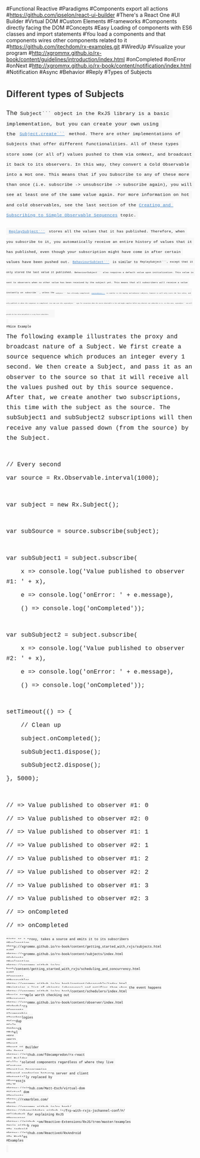 #Functional Reactive
#Paradigms
#Components export all actions 
#https://github.com/ipselon/react-ui-builder
#There's a React One
#UI Builder
#Virtual DOM
#Custom Elements
#Frameworks
#Components directly facing the DOM
#Concepts
#Easy Loading of components with ES6 classes and import statements
#You load a components and that components wires other components related to it
#https://github.com/itechdom/rx-examples.git
#WiredUp
#Visualize your program
#http://xgrommx.github.io/rx-book/content/guidelines/introduction/index.html
#onCompleted
#onError
#onNext
#http://xgrommx.github.io/rx-book/content/notification/index.html
#Notification
#Async
#Behavior
#Reply
#Types of Subjects
<h2 id="different-types-of-subjects" style="box-sizing: border-box; -webkit-tap-highlight-color: transparent; -webkit-font-smoothing: antialiased; position: relative; orphans: 3; widows: 3; page-break-after: avoid; margin-top: 1.275em; margin-bottom: 0.85em; font-size: 1.75em; color: rgb(51, 51, 51); font-family: 'Helvetica Neue', Helvetica, Arial, sans-serif; letter-spacing: 0.2px;">Different types of Subjects</h2><p style="box-sizing: border-box; -webkit-tap-highlight-color: transparent; -webkit-font-smoothing: antialiased; orphans: 3; widows: 3; margin-bottom: 0.85em; font-size: 16px; letter-spacing: 0.2px; line-height: 27.2px;">The&nbsp;<code style="box-sizing: border-box; -webkit-tap-highlight-color: transparent; -webkit-font-smoothing: antialiased; font-family: Consolas, 'Liberation Mono', Menlo, Courier, monospace; font-size: 0.85em; page-break-inside: avoid; direction: ltr; border: none; padding: 0.2em; margin: 0px; background-color: rgb(247, 247, 247);">Subject```&nbsp;object in the RxJS library is a basic implementation, but you can create your own using the&nbsp;<a href="https://github.com/Reactive-Extensions/RxJS/blob/master/doc/api/subjects/subject.md#rxsubjectcreateobserver-observable" target="_blank" style="box-sizing: border-box; -webkit-tap-highlight-color: transparent; -webkit-font-smoothing: antialiased; color: rgb(65, 131, 196); background: 0px 0px;"><code style="box-sizing: border-box; -webkit-tap-highlight-color: transparent; -webkit-font-smoothing: antialiased; font-family: Consolas, 'Liberation Mono', Menlo, Courier, monospace; font-size: 0.85em; page-break-inside: avoid; direction: ltr; border: none; padding: 0.2em; margin: 0px; background-color: rgb(247, 247, 247);">Subject.create```</a>&nbsp;method. There are other implementations of Subjects that offer different functionalities. All of these types store some (or all of) values pushed to them via onNext, and broadcast it back to its observers. In this way, they convert a Cold Observable into a Hot one. This means that if you Subscribe to any of these more than once (i.e. subscribe -> unsubscribe -> subscribe again), you will see at least one of the same value again. For more information on hot and cold observables, see the last section of the&nbsp;<a href="https://xgrommx.github.io/rx-book/content/getting_started_with_rxjs/creating.md" style="box-sizing: border-box; -webkit-tap-highlight-color: transparent; -webkit-font-smoothing: antialiased; color: rgb(65, 131, 196); background: 0px 0px;">Creating and Subscribing to Simple Observable Sequences</a>&nbsp;topic.</p><p style="box-sizing: border-box; -webkit-tap-highlight-color: transparent; -webkit-font-smoothing: antialiased; orphans: 3; widows: 3; font-size: 16px; letter-spacing: 0.2px; line-height: 27.2px; margin-bottom: 0px !important;"><a href="https://github.com/Reactive-Extensions/RxJS/blob/master/doc/api/subjects/replaysubject.md" target="_blank" style="box-sizing: border-box; -webkit-tap-highlight-color: transparent; -webkit-font-smoothing: antialiased; color: rgb(65, 131, 196); background: 0px 0px;"><code style="box-sizing: border-box; -webkit-tap-highlight-color: transparent; -webkit-font-smoothing: antialiased; font-family: Consolas, 'Liberation Mono', Menlo, Courier, monospace; font-size: 0.85em; page-break-inside: avoid; direction: ltr; border: none; padding: 0.2em; margin: 0px; background-color: rgb(247, 247, 247);">ReplaySubject```</a>&nbsp;stores all the values that it has published. Therefore, when you subscribe to it, you automatically receive an entire history of values that it has published, even though your subscription might have come in after certain values have been pushed out.&nbsp;<a href="https://github.com/Reactive-Extensions/RxJS/blob/master/doc/api/subjects/behaviorsubject.md" target="_blank" style="box-sizing: border-box; -webkit-tap-highlight-color: transparent; -webkit-font-smoothing: antialiased; color: rgb(65, 131, 196); background: 0px 0px;"><code style="box-sizing: border-box; -webkit-tap-highlight-color: transparent; -webkit-font-smoothing: antialiased; font-family: Consolas, 'Liberation Mono', Menlo, Courier, monospace; font-size: 0.85em; page-break-inside: avoid; direction: ltr; border: none; padding: 0.2em; margin: 0px; background-color: rgb(247, 247, 247);">BehaviourSubject```</a>&nbsp;is similar to&nbsp;<code style="box-sizing: border-box; -webkit-tap-highlight-color: transparent; -webkit-font-smoothing: antialiased; font-family: Consolas, 'Liberation Mono', Menlo, Courier, monospace; font-size: 0.85em; page-break-inside: avoid; direction: ltr; border: none; padding: 0.2em; margin: 0px; background-color: rgb(247, 247, 247);">ReplaySubject```, except that it only stored the last value it published.&nbsp;<code style="box-sizing: border-box; -webkit-tap-highlight-color: transparent; -webkit-font-smoothing: antialiased; font-family: Consolas, 'Liberation Mono', Menlo, Courier, monospace; font-size: 0.85em; page-break-inside: avoid; direction: ltr; border: none; padding: 0.2em; margin: 0px; background-color: rgb(247, 247, 247);">BehaviourSubject```&nbsp;also requires a default value upon initialization. This value is sent to observers when no other value has been received by the subject yet. This means that all subscribers will receive a value instantly on&nbsp;<code style="box-sizing: border-box; -webkit-tap-highlight-color: transparent; -webkit-font-smoothing: antialiased; font-family: Consolas, 'Liberation Mono', Menlo, Courier, monospace; font-size: 0.85em; page-break-inside: avoid; direction: ltr; border: none; padding: 0.2em; margin: 0px; background-color: rgb(247, 247, 247);">subscribe```, unless the&nbsp;<code style="box-sizing: border-box; -webkit-tap-highlight-color: transparent; -webkit-font-smoothing: antialiased; font-family: Consolas, 'Liberation Mono', Menlo, Courier, monospace; font-size: 0.85em; page-break-inside: avoid; direction: ltr; border: none; padding: 0.2em; margin: 0px; background-color: rgb(247, 247, 247);">Subject```&nbsp;has already completed.&nbsp;<a href="https://github.com/Reactive-Extensions/RxJS/blob/master/doc/api/subjects/asyncsubject.md" target="_blank" style="box-sizing: border-box; -webkit-tap-highlight-color: transparent; -webkit-font-smoothing: antialiased; color: rgb(65, 131, 196); background: 0px 0px;"><code style="box-sizing: border-box; -webkit-tap-highlight-color: transparent; -webkit-font-smoothing: antialiased; font-family: Consolas, 'Liberation Mono', Menlo, Courier, monospace; font-size: 0.85em; page-break-inside: avoid; direction: ltr; border: none; padding: 0.2em; margin: 0px; background-color: rgb(247, 247, 247);">AsyncSubject```</a>&nbsp;is similar to the Replay and Behavior subjects, however it will only store the last value, and only publish it when the sequence is completed. You can use the&nbsp;<code style="box-sizing: border-box; -webkit-tap-highlight-color: transparent; -webkit-font-smoothing: antialiased; font-family: Consolas, 'Liberation Mono', Menlo, Courier, monospace; font-size: 0.85em; page-break-inside: avoid; direction: ltr; border: none; padding: 0.2em; margin: 0px; background-color: rgb(247, 247, 247);">AsyncSubject```&nbsp;type for situations when the source observable is hot and might complete before any observer can subscribe to it. In this case,&nbsp;<code style="box-sizing: border-box; -webkit-tap-highlight-color: transparent; -webkit-font-smoothing: antialiased; font-family: Consolas, 'Liberation Mono', Menlo, Courier, monospace; font-size: 0.85em; page-break-inside: avoid; direction: ltr; border: none; padding: 0.2em; margin: 0px; background-color: rgb(247, 247, 247);">AsyncSubject```&nbsp;can still provide the last value and publish it to any future subscribers.</p>
#Nice Example
<p style="box-sizing: border-box; -webkit-tap-highlight-color: transparent; -webkit-font-smoothing: antialiased; orphans: 3; widows: 3; margin-bottom: 0.85em;"><span style="font-size: 16px; letter-spacing: 0.2px; line-height: 27.2px;">The following example illustrates the proxy and broadcast nature of a Subject. We first create a source sequence which produces an integer every 1 second. We then create a Subject, and pass it as an observer to the source so that it will receive all the values pushed out by this source sequence. After that, we create another two subscriptions, this time with the subject as the source. The subSubject1 and subSubject2 subscriptions will then receive any value passed down (from the source) by the Subject.</span></p><p style="box-sizing: border-box; -webkit-tap-highlight-color: transparent; -webkit-font-smoothing: antialiased; orphans: 3; widows: 3; margin-bottom: 0.85em;"><span style="font-size: 16px; letter-spacing: 0.2px; line-height: 27.2px;"><br></span></p><p style="box-sizing: border-box; -webkit-tap-highlight-color: transparent; -webkit-font-smoothing: antialiased; orphans: 3; widows: 3; margin-bottom: 0.85em;"><span style="font-size: 16px; letter-spacing: 0.2px; line-height: 27.2px;">// Every second</span></p><p style="box-sizing: border-box; -webkit-tap-highlight-color: transparent; -webkit-font-smoothing: antialiased; orphans: 3; widows: 3; margin-bottom: 0.85em;"><span style="font-size: 16px; letter-spacing: 0.2px; line-height: 27.2px;">var source = Rx.Observable.interval(1000);</span></p><p style="box-sizing: border-box; -webkit-tap-highlight-color: transparent; -webkit-font-smoothing: antialiased; orphans: 3; widows: 3; margin-bottom: 0.85em;"><span style="font-size: 16px; letter-spacing: 0.2px; line-height: 27.2px;"><br></span></p><p style="box-sizing: border-box; -webkit-tap-highlight-color: transparent; -webkit-font-smoothing: antialiased; orphans: 3; widows: 3; margin-bottom: 0.85em;"><span style="font-size: 16px; letter-spacing: 0.2px; line-height: 27.2px;">var subject = new Rx.Subject();</span></p><p style="box-sizing: border-box; -webkit-tap-highlight-color: transparent; -webkit-font-smoothing: antialiased; orphans: 3; widows: 3; margin-bottom: 0.85em;"><span style="font-size: 16px; letter-spacing: 0.2px; line-height: 27.2px;"><br></span></p><p style="box-sizing: border-box; -webkit-tap-highlight-color: transparent; -webkit-font-smoothing: antialiased; orphans: 3; widows: 3; margin-bottom: 0.85em;"><span style="font-size: 16px; letter-spacing: 0.2px; line-height: 27.2px;">var subSource = source.subscribe(subject);</span></p><p style="box-sizing: border-box; -webkit-tap-highlight-color: transparent; -webkit-font-smoothing: antialiased; orphans: 3; widows: 3; margin-bottom: 0.85em;"><span style="font-size: 16px; letter-spacing: 0.2px; line-height: 27.2px;"><br></span></p><p style="box-sizing: border-box; -webkit-tap-highlight-color: transparent; -webkit-font-smoothing: antialiased; orphans: 3; widows: 3; margin-bottom: 0.85em;"><span style="font-size: 16px; letter-spacing: 0.2px; line-height: 27.2px;">var subSubject1 = subject.subscribe(</span></p><p style="box-sizing: border-box; -webkit-tap-highlight-color: transparent; -webkit-font-smoothing: antialiased; orphans: 3; widows: 3; margin-bottom: 0.85em;"><span style="font-size: 16px; letter-spacing: 0.2px; line-height: 27.2px;">&nbsp; &nbsp; x => console.log('Value published to observer #1: ' + x),</span></p><p style="box-sizing: border-box; -webkit-tap-highlight-color: transparent; -webkit-font-smoothing: antialiased; orphans: 3; widows: 3; margin-bottom: 0.85em;"><span style="font-size: 16px; letter-spacing: 0.2px; line-height: 27.2px;">&nbsp; &nbsp; e => console.log('onError: ' + e.message),</span></p><p style="box-sizing: border-box; -webkit-tap-highlight-color: transparent; -webkit-font-smoothing: antialiased; orphans: 3; widows: 3; margin-bottom: 0.85em;"><span style="font-size: 16px; letter-spacing: 0.2px; line-height: 27.2px;">&nbsp; &nbsp; () => console.log('onCompleted'));</span></p><p style="box-sizing: border-box; -webkit-tap-highlight-color: transparent; -webkit-font-smoothing: antialiased; orphans: 3; widows: 3; margin-bottom: 0.85em;"><span style="font-size: 16px; letter-spacing: 0.2px; line-height: 27.2px;"><br></span></p><p style="box-sizing: border-box; -webkit-tap-highlight-color: transparent; -webkit-font-smoothing: antialiased; orphans: 3; widows: 3; margin-bottom: 0.85em;"><span style="font-size: 16px; letter-spacing: 0.2px; line-height: 27.2px;">var subSubject2 = subject.subscribe(</span></p><p style="box-sizing: border-box; -webkit-tap-highlight-color: transparent; -webkit-font-smoothing: antialiased; orphans: 3; widows: 3; margin-bottom: 0.85em;"><span style="font-size: 16px; letter-spacing: 0.2px; line-height: 27.2px;">&nbsp; &nbsp; x => console.log('Value published to observer #2: ' + x),</span></p><p style="box-sizing: border-box; -webkit-tap-highlight-color: transparent; -webkit-font-smoothing: antialiased; orphans: 3; widows: 3; margin-bottom: 0.85em;"><span style="font-size: 16px; letter-spacing: 0.2px; line-height: 27.2px;">&nbsp; &nbsp; e => console.log('onError: ' + e.message),</span></p><p style="box-sizing: border-box; -webkit-tap-highlight-color: transparent; -webkit-font-smoothing: antialiased; orphans: 3; widows: 3; margin-bottom: 0.85em;"><span style="font-size: 16px; letter-spacing: 0.2px; line-height: 27.2px;">&nbsp; &nbsp; () => console.log('onCompleted'));</span></p><p style="box-sizing: border-box; -webkit-tap-highlight-color: transparent; -webkit-font-smoothing: antialiased; orphans: 3; widows: 3; margin-bottom: 0.85em;"><span style="font-size: 16px; letter-spacing: 0.2px; line-height: 27.2px;"><br></span></p><p style="box-sizing: border-box; -webkit-tap-highlight-color: transparent; -webkit-font-smoothing: antialiased; orphans: 3; widows: 3; margin-bottom: 0.85em;"><span style="font-size: 16px; letter-spacing: 0.2px; line-height: 27.2px;">setTimeout(() => {</span></p><p style="box-sizing: border-box; -webkit-tap-highlight-color: transparent; -webkit-font-smoothing: antialiased; orphans: 3; widows: 3; margin-bottom: 0.85em;"><span style="font-size: 16px; letter-spacing: 0.2px; line-height: 27.2px;">&nbsp; &nbsp; // Clean up</span></p><p style="box-sizing: border-box; -webkit-tap-highlight-color: transparent; -webkit-font-smoothing: antialiased; orphans: 3; widows: 3; margin-bottom: 0.85em;"><span style="font-size: 16px; letter-spacing: 0.2px; line-height: 27.2px;">&nbsp; &nbsp; subject.onCompleted();</span></p><p style="box-sizing: border-box; -webkit-tap-highlight-color: transparent; -webkit-font-smoothing: antialiased; orphans: 3; widows: 3; margin-bottom: 0.85em;"><span style="font-size: 16px; letter-spacing: 0.2px; line-height: 27.2px;">&nbsp; &nbsp; subSubject1.dispose();</span></p><p style="box-sizing: border-box; -webkit-tap-highlight-color: transparent; -webkit-font-smoothing: antialiased; orphans: 3; widows: 3; margin-bottom: 0.85em;"><span style="font-size: 16px; letter-spacing: 0.2px; line-height: 27.2px;">&nbsp; &nbsp; subSubject2.dispose();</span></p><p style="box-sizing: border-box; -webkit-tap-highlight-color: transparent; -webkit-font-smoothing: antialiased; orphans: 3; widows: 3; margin-bottom: 0.85em;"><span style="font-size: 16px; letter-spacing: 0.2px; line-height: 27.2px;">}, 5000);</span></p><p style="box-sizing: border-box; -webkit-tap-highlight-color: transparent; -webkit-font-smoothing: antialiased; orphans: 3; widows: 3; margin-bottom: 0.85em;"><span style="font-size: 16px; letter-spacing: 0.2px; line-height: 27.2px;"><br></span></p><p style="box-sizing: border-box; -webkit-tap-highlight-color: transparent; -webkit-font-smoothing: antialiased; orphans: 3; widows: 3; margin-bottom: 0.85em;"><span style="font-size: 16px; letter-spacing: 0.2px; line-height: 27.2px;">// => Value published to observer #1: 0</span></p><p style="box-sizing: border-box; -webkit-tap-highlight-color: transparent; -webkit-font-smoothing: antialiased; orphans: 3; widows: 3; margin-bottom: 0.85em;"><span style="font-size: 16px; letter-spacing: 0.2px; line-height: 27.2px;">// => Value published to observer #2: 0</span></p><p style="box-sizing: border-box; -webkit-tap-highlight-color: transparent; -webkit-font-smoothing: antialiased; orphans: 3; widows: 3; margin-bottom: 0.85em;"><span style="font-size: 16px; letter-spacing: 0.2px; line-height: 27.2px;">// => Value published to observer #1: 1</span></p><p style="box-sizing: border-box; -webkit-tap-highlight-color: transparent; -webkit-font-smoothing: antialiased; orphans: 3; widows: 3; margin-bottom: 0.85em;"><span style="font-size: 16px; letter-spacing: 0.2px; line-height: 27.2px;">// => Value published to observer #2: 1</span></p><p style="box-sizing: border-box; -webkit-tap-highlight-color: transparent; -webkit-font-smoothing: antialiased; orphans: 3; widows: 3; margin-bottom: 0.85em;"><span style="font-size: 16px; letter-spacing: 0.2px; line-height: 27.2px;">// => Value published to observer #1: 2</span></p><p style="box-sizing: border-box; -webkit-tap-highlight-color: transparent; -webkit-font-smoothing: antialiased; orphans: 3; widows: 3; margin-bottom: 0.85em;"><span style="font-size: 16px; letter-spacing: 0.2px; line-height: 27.2px;">// => Value published to observer #2: 2</span></p><p style="box-sizing: border-box; -webkit-tap-highlight-color: transparent; -webkit-font-smoothing: antialiased; orphans: 3; widows: 3; margin-bottom: 0.85em;"><span style="font-size: 16px; letter-spacing: 0.2px; line-height: 27.2px;">// => Value published to observer #1: 3</span></p><p style="box-sizing: border-box; -webkit-tap-highlight-color: transparent; -webkit-font-smoothing: antialiased; orphans: 3; widows: 3; margin-bottom: 0.85em;"><span style="font-size: 16px; letter-spacing: 0.2px; line-height: 27.2px;">// => Value published to observer #2: 3</span></p><p style="box-sizing: border-box; -webkit-tap-highlight-color: transparent; -webkit-font-smoothing: antialiased; orphans: 3; widows: 3; margin-bottom: 0.85em;"><span style="font-size: 16px; letter-spacing: 0.2px; line-height: 27.2px;">// => onCompleted</span></p><p style="box-sizing: border-box; -webkit-tap-highlight-color: transparent; -webkit-font-smoothing: antialiased; orphans: 3; widows: 3; margin-bottom: 0.85em;"><span style="font-size: 16px; letter-spacing: 0.2px; line-height: 27.2px;">// => onCompleted</span></p>
#Acts as a proxy, takes a source and emits it to its subscribers
#Explanation
#http://xgrommx.github.io/rx-book/content/getting_started_with_rxjs/subjects.html
#API
#http://xgrommx.github.io/rx-book/content/subjects/index.html
#Subjects
#Explanation
#http://xgrommx.github.io/rx-book/content/getting_started_with_rxjs/scheduling_and_concurrency.html
#API
#Concepts
#Observables
#http://xgrommx.github.io/rx-book/content/observable/index.html
#Maintains a list of objects (observers) and notifies them when the event happens
#http://xgrommx.github.io/rx-book/content/schedulers/index.html
#basic example worth checking out
#Observers
#http://xgrommx.github.io/rx-book/content/observer/index.html
#Schedulers
#Concepts
#Isomorphic
#Teachnologies
#Wiredup
#Gulp
#Webpack
#Babel
#ES6
#ES7?
#React
#React Ui Builder
#Rx-React
#https://github.com/fdecampredon/rx-react
#Ui Builder
#Fully isolated components regardless of where they live 
#Featues
#Reactive Programming
#Shared rendering between server and client
#Potentially replaced by
#Expressjs
#RxJS
#https://github.com/Matt-Esch/virtual-dom
#Virtual-dom
#Projects
#http://rxmarbles.com/
#book
#http://xgrommx.github.io/rx-book/
#http://channikhabra.github.io/frp-with-rxjs-jschannel-conf/#/
#Slidedeck for explaining RxJS
#Resources
#https://github.com/Reactive-Extensions/RxJS/tree/master/examples
#main github repo
#Rx Android
#https://github.com/ReactiveX/RxAndroid
#Rx Marbles
#Examples
